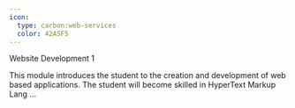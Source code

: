 ```yaml
---
icon:
  type: carbon:web-services
  color: 42A5F5
---
```

Website Development 1

This module introduces the student to the creation and development of web based applications. The student will become skilled in HyperText Markup Lang ... 
